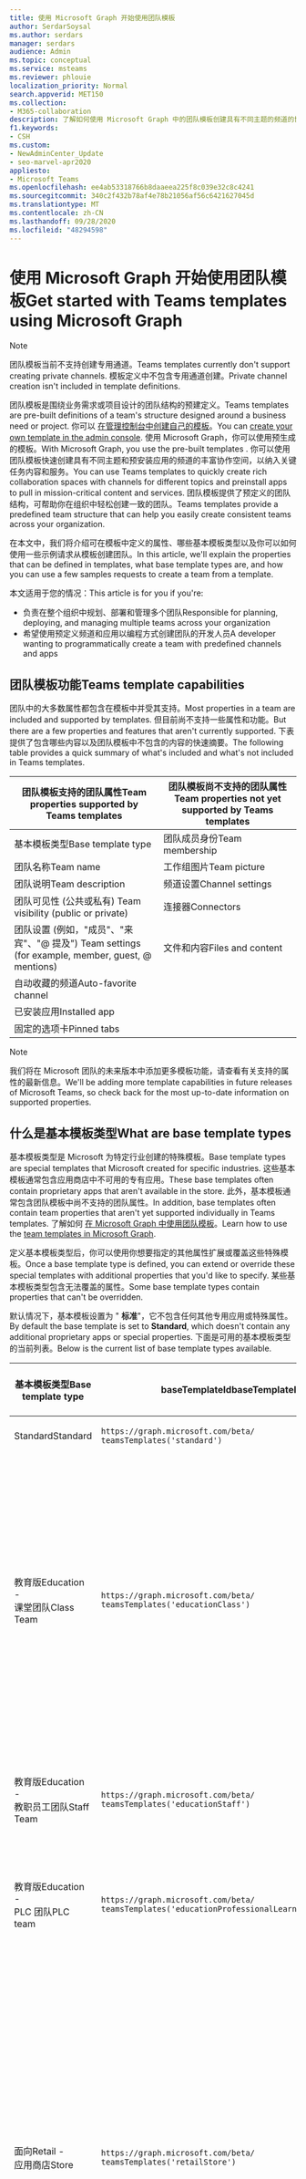 ```yaml
---
title: 使用 Microsoft Graph 开始使用团队模板
author: SerdarSoysal
ms.author: serdars
manager: serdars
audience: Admin
ms.topic: conceptual
ms.service: msteams
ms.reviewer: phlouie
localization_priority: Normal
search.appverid: MET150
ms.collection:
- M365-collaboration
description: 了解如何使用 Microsoft Graph 中的团队模板创建具有不同主题的频道的协作空间和预安装应用以提供内容和服务。
f1.keywords:
- CSH
ms.custom:
- NewAdminCenter_Update
- seo-marvel-apr2020
appliesto:
- Microsoft Teams
ms.openlocfilehash: ee4ab53318766b8daaeea225f8c039e32c8c4241
ms.sourcegitcommit: 340c2f432b78af4e78b21056af56c6421627045d
ms.translationtype: MT
ms.contentlocale: zh-CN
ms.lasthandoff: 09/28/2020
ms.locfileid: "48294598"
---
```

# <a name="get-started-with-teams-templates-using-microsoft-graph"></a><span data-ttu-id="71b3e-103">使用 Microsoft Graph 开始使用团队模板</span><span class="sxs-lookup"><span data-stu-id="71b3e-103">Get started with Teams templates using Microsoft Graph</span></span>

> [!NOTE]
> <span data-ttu-id="71b3e-104">团队模板当前不支持创建专用通道。</span><span class="sxs-lookup"><span data-stu-id="71b3e-104">Teams templates currently don't support creating private channels.</span></span> <span data-ttu-id="71b3e-105">模板定义中不包含专用通道创建。</span><span class="sxs-lookup"><span data-stu-id="71b3e-105">Private channel creation isn't included in template definitions.</span></span>

<span data-ttu-id="71b3e-106">团队模板是围绕业务需求或项目设计的团队结构的预建定义。</span><span class="sxs-lookup"><span data-stu-id="71b3e-106">Teams templates are pre-built definitions of a team's structure designed around a business need or project.</span></span> <span data-ttu-id="71b3e-107">你可以 [在管理控制台中创建自己的模板](get-started-with-teams-templates-in-the-admin-console.md)。</span><span class="sxs-lookup"><span data-stu-id="71b3e-107">You can [create your own template in the admin console](get-started-with-teams-templates-in-the-admin-console.md).</span></span> <span data-ttu-id="71b3e-108">使用 Microsoft Graph，你可以使用预生成的模板。</span><span class="sxs-lookup"><span data-stu-id="71b3e-108">With Microsoft Graph, you use the pre-built templates .</span></span> <span data-ttu-id="71b3e-109">你可以使用团队模板快速创建具有不同主题和预安装应用的频道的丰富协作空间，以纳入关键任务内容和服务。</span><span class="sxs-lookup"><span data-stu-id="71b3e-109">You can use Teams templates to quickly create rich collaboration spaces with channels for different topics and preinstall apps to pull in mission-critical content and services.</span></span> <span data-ttu-id="71b3e-110">团队模板提供了预定义的团队结构，可帮助你在组织中轻松创建一致的团队。</span><span class="sxs-lookup"><span data-stu-id="71b3e-110">Teams templates provide a predefined team structure that can help you easily create consistent teams across your organization.</span></span>

<span data-ttu-id="71b3e-111">在本文中，我们将介绍可在模板中定义的属性、哪些基本模板类型以及你可以如何使用一些示例请求从模板创建团队。</span><span class="sxs-lookup"><span data-stu-id="71b3e-111">In this article, we'll explain the properties that can be defined in templates, what base template types are, and how you can use a few samples requests to create a team from a template.</span></span>

<span data-ttu-id="71b3e-112">本文适用于您的情况：</span><span class="sxs-lookup"><span data-stu-id="71b3e-112">This article is for you if you're:</span></span>

- <span data-ttu-id="71b3e-113">负责在整个组织中规划、部署和管理多个团队</span><span class="sxs-lookup"><span data-stu-id="71b3e-113">Responsible for planning, deploying, and managing multiple teams across your organization</span></span><br>
- <span data-ttu-id="71b3e-114">希望使用预定义频道和应用以编程方式创建团队的开发人员</span><span class="sxs-lookup"><span data-stu-id="71b3e-114">A developer wanting to programmatically create a team with predefined channels and apps</span></span>

## <a name="teams-template-capabilities"></a><span data-ttu-id="71b3e-115">团队模板功能</span><span class="sxs-lookup"><span data-stu-id="71b3e-115">Teams template capabilities</span></span>

<span data-ttu-id="71b3e-116">团队中的大多数属性都包含在模板中并受其支持。</span><span class="sxs-lookup"><span data-stu-id="71b3e-116">Most properties in a team are included and supported by templates.</span></span> <span data-ttu-id="71b3e-117">但目前尚不支持一些属性和功能。</span><span class="sxs-lookup"><span data-stu-id="71b3e-117">But there are a few properties and features that aren't currently supported.</span></span> <span data-ttu-id="71b3e-118">下表提供了包含哪些内容以及团队模板中不包含的内容的快速摘要。</span><span class="sxs-lookup"><span data-stu-id="71b3e-118">The following table provides a quick summary of what's included and what's not included in Teams templates.</span></span>

| <span data-ttu-id="71b3e-119">**团队模板支持的团队属性**</span><span class="sxs-lookup"><span data-stu-id="71b3e-119">**Team properties supported by Teams templates**</span></span> | <span data-ttu-id="71b3e-120">**团队模板尚不支持的团队属性**</span><span class="sxs-lookup"><span data-stu-id="71b3e-120">**Team properties not yet supported by Teams templates**</span></span> |
| ------------------------------------------------ | -------------------------------------------------------- |
| <span data-ttu-id="71b3e-121">基本模板类型</span><span class="sxs-lookup"><span data-stu-id="71b3e-121">Base template type</span></span> | <span data-ttu-id="71b3e-122">团队成员身份</span><span class="sxs-lookup"><span data-stu-id="71b3e-122">Team membership</span></span> |
| <span data-ttu-id="71b3e-123">团队名称</span><span class="sxs-lookup"><span data-stu-id="71b3e-123">Team name</span></span> | <span data-ttu-id="71b3e-124">工作组图片</span><span class="sxs-lookup"><span data-stu-id="71b3e-124">Team picture</span></span> |
| <span data-ttu-id="71b3e-125">团队说明</span><span class="sxs-lookup"><span data-stu-id="71b3e-125">Team description</span></span> | <span data-ttu-id="71b3e-126">频道设置</span><span class="sxs-lookup"><span data-stu-id="71b3e-126">Channel settings</span></span> |
| <span data-ttu-id="71b3e-127">团队可见性 (公共或私有) </span><span class="sxs-lookup"><span data-stu-id="71b3e-127">Team visibility (public or private)</span></span> | <span data-ttu-id="71b3e-128">连接器</span><span class="sxs-lookup"><span data-stu-id="71b3e-128">Connectors</span></span> |
| <span data-ttu-id="71b3e-129">团队设置 (例如，"成员"、"来宾"、"@ 提及") </span><span class="sxs-lookup"><span data-stu-id="71b3e-129">Team settings (for example, member, guest, @ mentions)</span></span> | <span data-ttu-id="71b3e-130">文件和内容</span><span class="sxs-lookup"><span data-stu-id="71b3e-130">Files and content</span></span> |
| <span data-ttu-id="71b3e-131">自动收藏的频道</span><span class="sxs-lookup"><span data-stu-id="71b3e-131">Auto-favorite channel</span></span> | |
| <span data-ttu-id="71b3e-132">已安装应用</span><span class="sxs-lookup"><span data-stu-id="71b3e-132">Installed app</span></span> | |
| <span data-ttu-id="71b3e-133">固定的选项卡</span><span class="sxs-lookup"><span data-stu-id="71b3e-133">Pinned tabs</span></span> | |

> [!NOTE]
> <span data-ttu-id="71b3e-134">我们将在 Microsoft 团队的未来版本中添加更多模板功能，请查看有关支持的属性的最新信息。</span><span class="sxs-lookup"><span data-stu-id="71b3e-134">We'll be adding more template capabilities in future releases of Microsoft Teams, so check back for the most up-to-date information on supported properties.</span></span>

## <a name="what-are-base-template-types"></a><span data-ttu-id="71b3e-135">什么是基本模板类型</span><span class="sxs-lookup"><span data-stu-id="71b3e-135">What are base template types</span></span>

<span data-ttu-id="71b3e-136">基本模板类型是 Microsoft 为特定行业创建的特殊模板。</span><span class="sxs-lookup"><span data-stu-id="71b3e-136">Base template types are special templates that Microsoft created for specific industries.</span></span> <span data-ttu-id="71b3e-137">这些基本模板通常包含应用商店中不可用的专有应用。</span><span class="sxs-lookup"><span data-stu-id="71b3e-137">These base templates often contain proprietary apps that aren't available in the store.</span></span> <span data-ttu-id="71b3e-138">此外，基本模板通常包含团队模板中尚不支持的团队属性。</span><span class="sxs-lookup"><span data-stu-id="71b3e-138">In addition, base templates often contain team properties that aren't yet supported individually in Teams templates.</span></span> <span data-ttu-id="71b3e-139">了解如何 [在 Microsoft Graph 中使用团队模板](get-started-with-teams-templates.md)。</span><span class="sxs-lookup"><span data-stu-id="71b3e-139">Learn how to use the [team templates in Microsoft Graph](get-started-with-teams-templates.md).</span></span>

<span data-ttu-id="71b3e-140">定义基本模板类型后，你可以使用你想要指定的其他属性扩展或覆盖这些特殊模板。</span><span class="sxs-lookup"><span data-stu-id="71b3e-140">Once a base template type is defined, you can extend or override these special templates with additional properties that you'd like to specify.</span></span> <span data-ttu-id="71b3e-141">某些基本模板类型包含无法覆盖的属性。</span><span class="sxs-lookup"><span data-stu-id="71b3e-141">Some base template types contain properties that can't be overridden.</span></span>

<span data-ttu-id="71b3e-142">默认情况下，基本模板设置为 " **标准**"，它不包含任何其他专用应用或特殊属性。</span><span class="sxs-lookup"><span data-stu-id="71b3e-142">By default the base template is set to **Standard**, which doesn't contain any additional proprietary apps or special properties.</span></span> <span data-ttu-id="71b3e-143">下面是可用的基本模板类型的当前列表。</span><span class="sxs-lookup"><span data-stu-id="71b3e-143">Below is the current list of base template types available.</span></span>

| <span data-ttu-id="71b3e-144">基本模板类型</span><span class="sxs-lookup"><span data-stu-id="71b3e-144">Base template type</span></span> | <span data-ttu-id="71b3e-145">baseTemplateId</span><span class="sxs-lookup"><span data-stu-id="71b3e-145">baseTemplateId</span></span> | <span data-ttu-id="71b3e-146">此基本模板附带的属性</span><span class="sxs-lookup"><span data-stu-id="71b3e-146">Properties that come with this base template</span></span> |
| ------------------ | -------------- | ----------------------------------------------------- |
| <span data-ttu-id="71b3e-147">Standard</span><span class="sxs-lookup"><span data-stu-id="71b3e-147">Standard</span></span> | `https://graph.microsoft.com/beta/`<br>`teamsTemplates('standard')` | <span data-ttu-id="71b3e-148">无其他应用和属性</span><span class="sxs-lookup"><span data-stu-id="71b3e-148">No additional apps and properties</span></span> |
| <span data-ttu-id="71b3e-149">教育版</span><span class="sxs-lookup"><span data-stu-id="71b3e-149">Education -</span></span><br><span data-ttu-id="71b3e-150">课堂团队</span><span class="sxs-lookup"><span data-stu-id="71b3e-150">Class Team</span></span> | `https://graph.microsoft.com/beta/`<br>`teamsTemplates('educationClass')` | <span data-ttu-id="71b3e-151">识别</span><span class="sxs-lookup"><span data-stu-id="71b3e-151">Apps:</span></span><ul><li><span data-ttu-id="71b3e-152">OneNote 课堂笔记本 (固定到 " **常规** " 选项卡) </span><span class="sxs-lookup"><span data-stu-id="71b3e-152">OneNote Class Notebook (pinned to the **General** tab)</span></span> </li><li><span data-ttu-id="71b3e-153">"工作分配" 应用 (固定到 " **常规** " 选项卡) </span><span class="sxs-lookup"><span data-stu-id="71b3e-153">Assignments app (pinned to the **General** tab)</span></span></li></ul> <span data-ttu-id="71b3e-154">团队属性：</span><span class="sxs-lookup"><span data-stu-id="71b3e-154">Team properties:</span></span><ul><li><span data-ttu-id="71b3e-155">无法覆盖设置为 **HiddenMembership** (的团队可见性) </span><span class="sxs-lookup"><span data-stu-id="71b3e-155">Team visibility set to **HiddenMembership** (cannot be overridden)</span></span></li></ul> |
| <span data-ttu-id="71b3e-156">教育版</span><span class="sxs-lookup"><span data-stu-id="71b3e-156">Education -</span></span><br><span data-ttu-id="71b3e-157">教职员工团队</span><span class="sxs-lookup"><span data-stu-id="71b3e-157">Staff Team</span></span> | `https://graph.microsoft.com/beta/`<br>`teamsTemplates('educationStaff')` | <span data-ttu-id="71b3e-158">识别</span><span class="sxs-lookup"><span data-stu-id="71b3e-158">Apps:</span></span><ul><li><span data-ttu-id="71b3e-159">OneNote 教职员工笔记本 (固定到 " **常规** " 选项卡) </span><span class="sxs-lookup"><span data-stu-id="71b3e-159">OneNote Staff Notebook (pinned to the **General** tab)</span></span></li></ul> |
|<span data-ttu-id="71b3e-160">教育版</span><span class="sxs-lookup"><span data-stu-id="71b3e-160">Education -</span></span><br><span data-ttu-id="71b3e-161">PLC 团队</span><span class="sxs-lookup"><span data-stu-id="71b3e-161">PLC team</span></span> |`https://graph.microsoft.com/beta/`<br>`teamsTemplates('educationProfessionalLearningCommunity')` | <span data-ttu-id="71b3e-162">识别</span><span class="sxs-lookup"><span data-stu-id="71b3e-162">Apps:</span></span><ul><li><span data-ttu-id="71b3e-163">OneNote PLC 笔记本 (固定到 " **常规** " 选项卡) </span><span class="sxs-lookup"><span data-stu-id="71b3e-163">OneNote PLC Notebook (pinned to the **General** tab)</span></span></ul></li>|
| <span data-ttu-id="71b3e-164">面向</span><span class="sxs-lookup"><span data-stu-id="71b3e-164">Retail -</span></span><br><span data-ttu-id="71b3e-165">应用商店</span><span class="sxs-lookup"><span data-stu-id="71b3e-165">Store</span></span> | `https://graph.microsoft.com/beta/`<br>`teamsTemplates('retailStore')` | <span data-ttu-id="71b3e-166">信道</span><span class="sxs-lookup"><span data-stu-id="71b3e-166">Channels:</span></span><ul><li><span data-ttu-id="71b3e-167">切换切换</span><span class="sxs-lookup"><span data-stu-id="71b3e-167">Shift handoff</span></span></li><li><span data-ttu-id="71b3e-168">培训</span><span class="sxs-lookup"><span data-stu-id="71b3e-168">Learning</span></span></li></ul><span data-ttu-id="71b3e-169">团队属性</span><span class="sxs-lookup"><span data-stu-id="71b3e-169">Team properties</span></span><ul><li><span data-ttu-id="71b3e-170">将团队可见性设置为公共</span><span class="sxs-lookup"><span data-stu-id="71b3e-170">Team visibility set to Public</span></span></li></ul><span data-ttu-id="71b3e-171">成员权限</span><span class="sxs-lookup"><span data-stu-id="71b3e-171">Member permissions</span></span><ul><li><span data-ttu-id="71b3e-172">阻止成员创建、更新或删除频道</span><span class="sxs-lookup"><span data-stu-id="71b3e-172">Prevent members from creating, updating, or removing channels</span></span></li><li><span data-ttu-id="71b3e-173">阻止成员添加或删除应用</span><span class="sxs-lookup"><span data-stu-id="71b3e-173">Prevent members from adding or removing apps</span></span></li><li><span data-ttu-id="71b3e-174">阻止成员创建、更新或删除连接器</span><span class="sxs-lookup"><span data-stu-id="71b3e-174">Prevent members from creating, updating, or removing connectors</span></span></li></ul> |
| <span data-ttu-id="71b3e-175">面向</span><span class="sxs-lookup"><span data-stu-id="71b3e-175">Retail -</span></span><br><span data-ttu-id="71b3e-176">经理协作</span><span class="sxs-lookup"><span data-stu-id="71b3e-176">Manager collaboration</span></span> | `https://graph.microsoft.com/beta/`<br>`teamsTemplates('retailManagerCollaboration')` | <span data-ttu-id="71b3e-177">信道</span><span class="sxs-lookup"><span data-stu-id="71b3e-177">Channels:</span></span><ul><li><span data-ttu-id="71b3e-178">切换切换</span><span class="sxs-lookup"><span data-stu-id="71b3e-178">Shift handoff</span></span></li><li><span data-ttu-id="71b3e-179">培训</span><span class="sxs-lookup"><span data-stu-id="71b3e-179">Learning</span></span></li></ul><span data-ttu-id="71b3e-180">团队属性：</span><span class="sxs-lookup"><span data-stu-id="71b3e-180">Team properties:</span></span><ul><li><span data-ttu-id="71b3e-181">将团队可见性设置为私密</span><span class="sxs-lookup"><span data-stu-id="71b3e-181">Team visibility set to Private</span></span></li></ul><span data-ttu-id="71b3e-182">成员权限：</span><span class="sxs-lookup"><span data-stu-id="71b3e-182">Member permissions:</span></span><ul><li><span data-ttu-id="71b3e-183">阻止成员创建、更新或删除频道</span><span class="sxs-lookup"><span data-stu-id="71b3e-183">Prevent members from creating, updating, or removing channels</span></span></li><li><span data-ttu-id="71b3e-184">阻止成员添加或删除应用</span><span class="sxs-lookup"><span data-stu-id="71b3e-184">Prevent members from adding or removing apps</span></span></li><li><span data-ttu-id="71b3e-185">阻止成员创建、更新或删除连接器</span><span class="sxs-lookup"><span data-stu-id="71b3e-185">Prevent members from creating, updating, or removing connectors</span></span></li></ul>|
| <span data-ttu-id="71b3e-186">行业</span><span class="sxs-lookup"><span data-stu-id="71b3e-186">Healthcare -</span></span><br><span data-ttu-id="71b3e-187">拖动</span><span class="sxs-lookup"><span data-stu-id="71b3e-187">Ward</span></span> |`https://graph.microsoft.com/beta/`<br>`teamsTemplates('healthcareWard')` |<span data-ttu-id="71b3e-188">信道</span><span class="sxs-lookup"><span data-stu-id="71b3e-188">Channels:</span></span> <ul><li><span data-ttu-id="71b3e-189">宣告\*</span><span class="sxs-lookup"><span data-stu-id="71b3e-189">Announcements\*</span></span></li><li><span data-ttu-id="71b3e-190">Huddles\*</span><span class="sxs-lookup"><span data-stu-id="71b3e-190">Huddles\*</span></span></li><li><span data-ttu-id="71b3e-191">轮</span><span class="sxs-lookup"><span data-stu-id="71b3e-191">Rounds</span></span></li><li><span data-ttu-id="71b3e-192">调配\*</span><span class="sxs-lookup"><span data-stu-id="71b3e-192">Staffing\*</span></span></li><li><span data-ttu-id="71b3e-193">培训\*</span><span class="sxs-lookup"><span data-stu-id="71b3e-193">Training\*</span></span></li></ul><span data-ttu-id="71b3e-194">\*自动收藏频道</span><span class="sxs-lookup"><span data-stu-id="71b3e-194">\*Auto-favorited channels</span></span> |
|<span data-ttu-id="71b3e-195">行业</span><span class="sxs-lookup"><span data-stu-id="71b3e-195">Healthcare -</span></span><br><span data-ttu-id="71b3e-196">医院</span><span class="sxs-lookup"><span data-stu-id="71b3e-196">Hospital</span></span> | `https://graph.microsoft.com/beta/`<br>`teamsTemplates('healthcareHospital')` |<span data-ttu-id="71b3e-197">信道</span><span class="sxs-lookup"><span data-stu-id="71b3e-197">Channels:</span></span><ul><li><span data-ttu-id="71b3e-198">宣告\*</span><span class="sxs-lookup"><span data-stu-id="71b3e-198">Announcements\*</span></span></li><li><span data-ttu-id="71b3e-199">合规性\*</span><span class="sxs-lookup"><span data-stu-id="71b3e-199">Compliance\*</span></span></li><li><span data-ttu-id="71b3e-200">Custodial</span><span class="sxs-lookup"><span data-stu-id="71b3e-200">Custodial</span></span></li><li><span data-ttu-id="71b3e-201">人力资源</span><span class="sxs-lookup"><span data-stu-id="71b3e-201">Human Resources</span></span></li></li><li><span data-ttu-id="71b3e-202">药房</span><span class="sxs-lookup"><span data-stu-id="71b3e-202">Pharmacy</span></span></li></ul><span data-ttu-id="71b3e-203">\*自动收藏频道</span><span class="sxs-lookup"><span data-stu-id="71b3e-203">\*Auto-favorited channel</span></span>|
|||

## <a name="related-topics"></a><span data-ttu-id="71b3e-204">相关主题</span><span class="sxs-lookup"><span data-stu-id="71b3e-204">Related topics</span></span>

- [<span data-ttu-id="71b3e-205">管理控制台中的团队模板入门</span><span class="sxs-lookup"><span data-stu-id="71b3e-205">Get started with Teams templates in the admin console</span></span>](get-started-with-teams-templates-in-the-admin-console.md)
- <span data-ttu-id="71b3e-206">在预览中[创建团队](https://docs.microsoft.com/graph/api/team-post?view=graph-rest-beta) () </span><span class="sxs-lookup"><span data-stu-id="71b3e-206">[Create team](https://docs.microsoft.com/graph/api/team-post?view=graph-rest-beta) (in preview)</span></span>
- [<span data-ttu-id="71b3e-207">新团队</span><span class="sxs-lookup"><span data-stu-id="71b3e-207">New-Team</span></span>](https://docs.microsoft.com/powershell/module/teams/New-Team?view=teams-ps)
- [<span data-ttu-id="71b3e-208">Microsoft Teams 管理培训</span><span class="sxs-lookup"><span data-stu-id="71b3e-208">Admin training for Microsoft Teams</span></span>](itadmin-readiness.md)